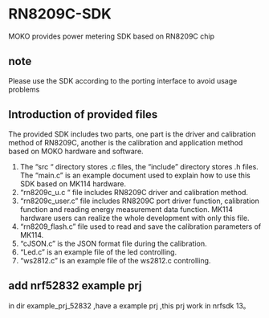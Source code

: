 # RN8209C-SDK
MOKO provides power metering SDK based on RN8209C chip

## note
Please use the SDK according to the porting interface to avoid usage problems

## Introduction of provided files
The provided SDK includes two parts, one part is the driver and calibration method of RN8209C, another is the calibration and application method based on MOKO hardware and software.

1.	The “src “ directory stores .c files, the “include” directory stores .h files. The “main.c” is an example document used to explain how to use this SDK based on MK114 hardware.
2.	“rn8209c_u.c “ file includes RN8209C driver and calibration method.
3.	“rn8209c_user.c” file includes RN8209C port driver function, calibration function and reading energy measurement data function. MK114 hardware users can realize the whole development with only this file.
4.	“rn8209_flash.c” file used to read and save the calibration parameters of MK114.
5.	“cJSON.c” is the JSON format file during the calibration.
6.	“Led.c” is an example file of the led controlling.
7.	“ws2812.c” is an example file of the ws2812.c controlling.


## add nrf52832 example prj
   in dir example_prj_52832 ,have a example prj ,this prj work in nrfsdk 13。 

